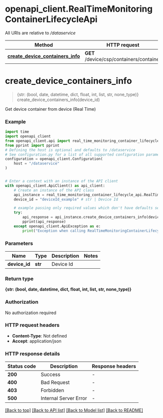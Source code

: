 # openapi_client.RealTimeMonitoringContainerLifecycleApi

All URIs are relative to */dataservice*

Method | HTTP request | Description
------------- | ------------- | -------------
[**create_device_containers_info**](RealTimeMonitoringContainerLifecycleApi.md#create_device_containers_info) | **GET** /device/csp/containers/container | 


# **create_device_containers_info**
> {str: (bool, date, datetime, dict, float, int, list, str, none_type)} create_device_containers_info(device_id)



Get device container from device (Real Time)

### Example


```python
import time
import openapi_client
from openapi_client.api import real_time_monitoring_container_lifecycle_api
from pprint import pprint
# Defining the host is optional and defaults to /dataservice
# See configuration.py for a list of all supported configuration parameters.
configuration = openapi_client.Configuration(
    host = "/dataservice"
)


# Enter a context with an instance of the API client
with openapi_client.ApiClient() as api_client:
    # Create an instance of the API class
    api_instance = real_time_monitoring_container_lifecycle_api.RealTimeMonitoringContainerLifecycleApi(api_client)
    device_id = "deviceId_example" # str | Device Id

    # example passing only required values which don't have defaults set
    try:
        api_response = api_instance.create_device_containers_info(device_id)
        pprint(api_response)
    except openapi_client.ApiException as e:
        print("Exception when calling RealTimeMonitoringContainerLifecycleApi->create_device_containers_info: %s\n" % e)
```


### Parameters

Name | Type | Description  | Notes
------------- | ------------- | ------------- | -------------
 **device_id** | **str**| Device Id |

### Return type

**{str: (bool, date, datetime, dict, float, int, list, str, none_type)}**

### Authorization

No authorization required

### HTTP request headers

 - **Content-Type**: Not defined
 - **Accept**: application/json


### HTTP response details

| Status code | Description | Response headers |
|-------------|-------------|------------------|
**200** | Success |  -  |
**400** | Bad Request |  -  |
**403** | Forbidden |  -  |
**500** | Internal Server Error |  -  |

[[Back to top]](#) [[Back to API list]](../README.md#documentation-for-api-endpoints) [[Back to Model list]](../README.md#documentation-for-models) [[Back to README]](../README.md)

